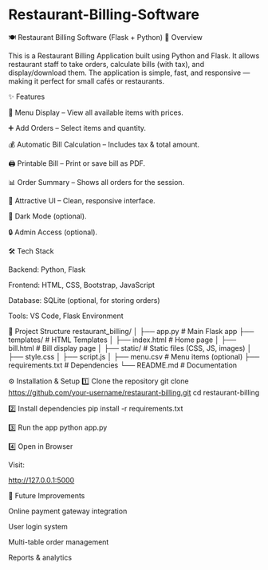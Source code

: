 # Restaurant-Billing-Software
🍽 Restaurant Billing Software (Flask + Python)
📌 Overview

This is a Restaurant Billing Application built using Python and Flask.
It allows restaurant staff to take orders, calculate bills (with tax), and display/download them.
The application is simple, fast, and responsive — making it perfect for small cafés or restaurants.

✨ Features

📝 Menu Display – View all available items with prices.

➕ Add Orders – Select items and quantity.

💰 Automatic Bill Calculation – Includes tax & total amount.

🖨 Printable Bill – Print or save bill as PDF.

📊 Order Summary – Shows all orders for the session.

🎨 Attractive UI – Clean, responsive interface.

🌙 Dark Mode (optional).

🔒 Admin Access (optional).

🛠 Tech Stack

Backend: Python, Flask

Frontend: HTML, CSS, Bootstrap, JavaScript

Database: SQLite (optional, for storing orders)

Tools: VS Code, Flask Environment

📂 Project Structure
restaurant_billing/
│
├── app.py              # Main Flask app
├── templates/          # HTML Templates
│   ├── index.html       # Home page
│   ├── bill.html        # Bill display page
│
├── static/             # Static files (CSS, JS, images)
│   ├── style.css
│   ├── script.js
│
├── menu.csv            # Menu items (optional)
├── requirements.txt    # Dependencies
└── README.md           # Documentation

⚙️ Installation & Setup
1️⃣ Clone the repository
git clone https://github.com/your-username/restaurant-billing.git
cd restaurant-billing

2️⃣ Install dependencies
pip install -r requirements.txt

3️⃣ Run the app
python app.py

4️⃣ Open in Browser

Visit:

http://127.0.0.1:5000


🚀 Future Improvements

Online payment gateway integration

User login system

Multi-table order management

Reports & analytics
